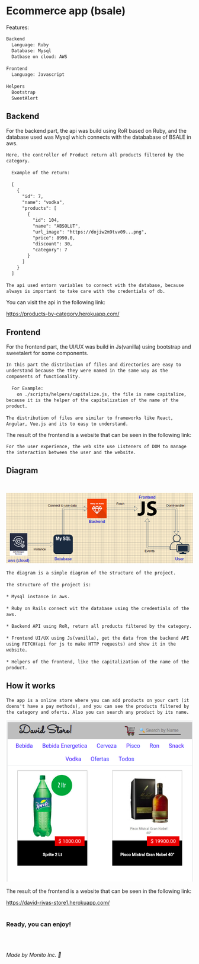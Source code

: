# Ecommerce app (bsale)

Features:

    Backend
      Language: Ruby
      Database: Mysql
      Datbase on cloud: AWS

    Frontend
      Language: Javascript

    Helpers
      Bootstrap
      SweetAlert

## Backend

For the backend part, the api was build using RoR based on Ruby, and the database used was Mysql which connects with the datababase of BSALE in aws.

    Here, the controller of Product return all products filtered by the category.

      Example of the return:

      [
        {
          "id": 7,
          "name": "vodka",
          "products": [
            {
              "id": 104,
              "name": "ABSOLUT",
              "url_image": "https://dojiw2m9tvv09...png",
              "price": 8990.0,
              "discount": 30,
              "category": 7
            }
          ]
        }
      ]

    The api used entorn variables to connect with the database, because always is important to take care with the credentials of db.



You can visit the api in the following link:

https://products-by-category.herokuapp.com/

## Frontend

For the frontend part, the UI/UX was build in Js(vanilla) using bootstrap and sweetalert for some components.

    In this part the distribution of files and directories are easy to understand because the they were named in the same way as the components of functionality.

      For Example:
        on ./scripts/helpers/capitalize.js, the file is name capitalize, because it is the helper of the capitalization of the name of the product.

    The distribution of files are similar to frameworks like React, Angular, Vue.js and its to easy to understand.

The result of the frontend is a website that can be seen in the following link:

    For the user experience, the web site use Listeners of DOM to manage the interaction between the user and the website.

## Diagram
<br/>

![img](./screenshoot/bsaleapp.png)

    The diagram is a simple diagram of the structure of the project.

    The structure of the project is:
    
    * Mysql instance in aws.

    * Ruby on Rails connect wit the database using the credentials of the aws.

    * Backend API using RoR, return all products filtered by the category.

    * Frontend UI/UX using Js(vanilla), get the data from the backend API using FETCH(api for js to make HTTP requests) and show it in the website.

    * Helpers of the frontend, like the capitalization of the name of the product.


## How it works

    The app is a online store where you can add products on your cart (it doens't have a pay methods), and you can see the products filtered by the category and oferts. Also you can search any product by its name.

![img](./screenshoot/viewapp.png)

The result of the frontend is a website that can be seen in the following link:

https://david-rivas-store1.herokuapp.com/
<br/><br/>
### Ready, you can enjoy!

<br/><br/>

*Made by Monito Inc. 🙊*

